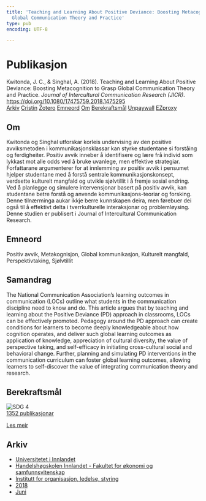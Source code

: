 ```yaml
---
title: 'Teaching and Learning About Positive Deviance: Boosting Metacognition to Grasp
  Global Communication Theory and Practice'
type: pub
encoding: UTF-8

---
```

<h1>Publikasjon</h1>
<article id="csl-bib-container-M4DHZFM4" class="csl-bib-container">
  <div class="csl-bib-body"> <div class="csl-entry">Kwitonda, J. C., &#38; Singhal, A. (2018). Teaching and Learning About Positive Deviance: Boosting Metacognition to Grasp Global Communication Theory and Practice. <i>Journal of Intercultural Communication Research (JICR)</i>. <a href="https://doi.org/10.1080/17475759.2018.1475295">https://doi.org/10.1080/17475759.2018.1475295</a></div> </div>
  <div class="csl-bib-buttons">
    <a href="#taxonomy-article-M4DHZFM4" alt="archive" class="csl-bib-button">Arkiv</a>
    <a href="https://app.cristin.no/results/show.jsf?id=1593169" alt="Cristin" class="csl-bib-button">Cristin</a>
    <a href="http://zotero.org/groups/5881554/items/M4DHZFM4" alt="Zotero" class="csl-bib-button">Zotero</a>
    <a href="#keywords-article-M4DHZFM4" alt="keywords" class="csl-bib-button">Emneord</a>
    <a href="#about-article-M4DHZFM4" alt="about_pub" class="csl-bib-button">Om</a>
    <a href="#sdg-article-M4DHZFM4" alt="sdg" class="csl-bib-button">Berekraftsmål</a>
    <a href="https://doi.org/10.1080/17475759.2018.1475295" alt="Unpaywall" class="csl-bib-button">Unpaywall</a>
    <a href="https://doi.org/10.1080/17475759.2018.1475295" alt="EZproxy" class="csl-bib-button">EZproxy</a>
  </div>
  <div id="csl-bib-meta-container-M4DHZFM4"></div>
</article>
<div id="csl-bib-meta-M4DHZFM4" class="csl-bib-meta">
  <article id="about-article-M4DHZFM4" class="about_pub-article">
    <h1>Om</h1>
    Kwitonda og Singhal utforskar korleis undervising av den positive avviksmetoden i kommunikasjonsklassar kan styrke studentane si forståing og ferdigheiter. Positiv avvik inneber å identifisere og lære frå individ som lykkast mot alle odds ved å bruke uvanlege, men effektive strategiar. Forfattarane argumenterer for at innlemming av positiv avvik i pensumet hjelper studentane med å forstå sentrale kommunikasjonskonsept, verdsette kulturelt mangfald og utvikle sjølvtillit i å fremje sosial endring. Ved å planlegge og simulere intervensjonar basert på positiv avvik, kan studentane betre forstå og anvende kommunikasjons-teoriar og forsking. Denne tilnærminga aukar ikkje berre kunnskapen deira, men førebuer dei også til å effektivt delta i tverrkulturelle interaksjonar og problemløysing. Denne studien er publisert i Journal of Intercultural Communication Research.
  </article>
  <article id="keywords-article-M4DHZFM4" class="keywords-article">
    <h1>Emneord</h1>
    Positiv avvik, Metakognisjon, Global kommunikasjon, Kulturelt mangfald, Perspektivtaking, Sjølvtillit
  </article>
  <article id="abstract-article-M4DHZFM4" class="abstract-article">
    <h1>Samandrag</h1>
    The National Communication Association’s learning outcomes in communication (LOCs) outline what students in the communication discipline need to know and do. This article argues that by teaching and learning about the Positive Deviance (PD) approach in classrooms, LOCs can be effectively promoted. Pedagogy around the PD approach can create conditions for learners to become deeply knowledgeable about how cognition operates, and deliver such global learning outcomes as application of knowledge, appreciation of cultural diversity, the value of perspective taking, and self-efficacy in initiating cross-cultural social and behavioral change. Further, planning and simulating PD interventions in the communication curriculum can foster global learning outcomes, allowing learners to self-discover the value of integrating communication theory and research.
  </article>
  <article id="sdg-article-M4DHZFM4" class="sdg-article">
    <h1>Berekraftsmål</h1>
    <div class="sdg-container"><div id="sdg4" class="sdg">
        <img src="{{< params subfolder >}}images/sdg/sdg04_nn.png" class="image" alt="SDG 4">
        <div class="sdg-overlay">
          <a href="/nn/archive/?key=?sdg=4#archive" class="sdg-publication-count"><span>1352</span> publikasjonar</a>
          <p><a href="https://fn.no/om-fn/fns-baerekraftsmaal/god-utdanning?lang=nno-NO" class="sdg-read-more">Les meir</a></p>
        </div>
      </div></div>
  </article>
  <article id="taxonomy-article-M4DHZFM4" class="taxonomy-article">
    <h1>Arkiv</h1>
    <ul>
      <li>
        <a href="/nn/archive/?key=3DCRN523">Universitetet i Innlandet</a>
      </li>
      <li>
        <a href="/nn/archive/?key=DU8Q9LN9">Handelshøgskolen Innlandet - Fakultet for økonomi og samfunnsvitenskap</a>
      </li>
      <li>
        <a href="/nn/archive/?key=4LUWR3ZM">Institutt for organisasjon, ledelse, styring</a>
      </li>
      <li>
        <a href="/nn/archive/?key=32SCKVEY">2018</a>
      </li>
      <li>
        <a href="/nn/archive/?key=PH6GLULZ">Juni</a>
      </li>
    </ul>
  </article>
</div>
